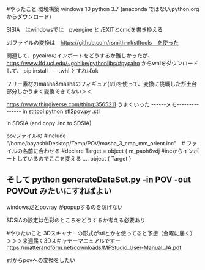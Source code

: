 #やったこと
環境構築
windows 10
python 3.7
(anaconda ではない,python.orgからダウンロード)

SISIA　はwindowsでは　pvengine と /EXITとcmdを書き換える

stlファイルの変換は　https://github.com/rsmith-nl/stltools　を使った

関連して、pycairoのインポートをどうするか難しかったが、
https://www.lfd.uci.edu/~gohlke/pythonlibs/#pycairo
からwhlをダウンロードして、 pip install ----.whl
とすればok

フリー素材のmasha&mashaのフィギュア(stl)を使って、変換に挑戦したが土台部分しかうまく変換できてない＞＜

https://www.thingiverse.com/thing:3565211
うまくいった
------メモ---------------
in stltool
python stl2pov.py <filename>.stl

in SDSIA (and copy <filename>.inc to SDSIA)

povファイルの
#include "/home/bayashi/Desktop/Temp/POV/masha_3_cmp_mm_orient.inc"　# ファイルの名前に合わせる
#declare Target = object {
  m_paoh6vdj #incからインポートしているのでここを変える
    ....
object { Target }

そして
python generateDataSet.py -in POV -out POVOut
みたいにすればよい
-------------------------
windowsだとpovray がpopupするのを防げない


SDSIAの設定は色彩のところをどうするか考える必要あり


#やりたいこと
3Dスキャナーの形式がstlとかを使ってると予想（金曜に届く）
＞＞＞来週届く3Dスキャナーマニュアルですー
https://matterandform.net/downloads/MFStudio_User-Manual_JA.pdf

stlからpovへの変換をしたい